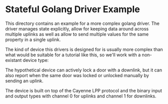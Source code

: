 # Stateful Golang Driver Example

This directory contains an example for a more complex golang driver.
The driver manages state explicitly, allow for keeping data around
across multiple uplinks as well as allow to send multiple values
for the same property in a single uplink.

The kind of device this drivers is designed for is usually
more complex than what would be suitable for a tutorial like this,
so we'll work with a non-existant device type:

The hypothetical device can actively lock a door with a downlink,
but it can also report when the same door was locked or unlocked manually
by sending an uplink.

The device is built on top of the Cayenne LPP protocol and
the binary input and output types with channel 0 for
uplinks and channel 1 for downlinks.
